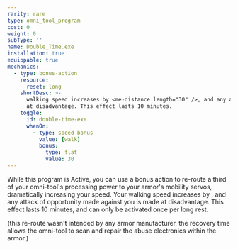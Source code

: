 ```yaml
---
rarity: rare
type: omni_tool_program
cost: 0
weight: 0
subType: ''
name: Double_Time.exe
installation: true
equippable: true
mechanics:
  - type: bonus-action
    resource:
      reset: long
    shortDesc: >-
      walking speed increases by <me-distance length="30" />, and any attack of opportunity made against you is made
      at disadvantage. This effect lasts 10 minutes.
    toggle:
      id: double-time-exe
      whenOn:
        - type: speed-bonus
          value: [walk]
          bonus:
            type: flat
            value: 30
---
```

While this program is Active, you can use a bonus action to re-route a third of your omni-tool's processing power to
your armor's mobility servos, dramatically increasing your speed. Your walking speed increases by <me-distance length="30" />,
and any attack of opportunity made against you is made at disadvantage. This effect lasts 10 minutes, and can only be activated once per
long rest.

(this re-route wasn't intended by any armor manufacturer, the recovery time allows the omni-tool to scan and repair
the abuse electronics within the armor.)
